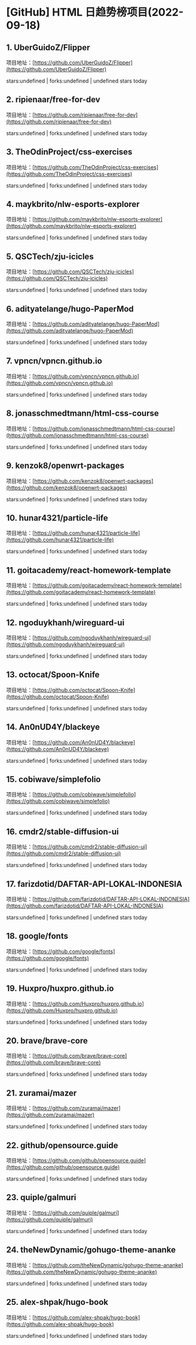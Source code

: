 # [GitHub] HTML 日趋势榜项目(2022-09-18)

## 1. UberGuidoZ/Flipper 

项目地址：[https://github.com/UberGuidoZ/Flipper](https://github.com/UberGuidoZ/Flipper)

stars:undefined | forks:undefined | undefined stars today 



## 2. ripienaar/free-for-dev 

项目地址：[https://github.com/ripienaar/free-for-dev](https://github.com/ripienaar/free-for-dev)

stars:undefined | forks:undefined | undefined stars today 



## 3. TheOdinProject/css-exercises 

项目地址：[https://github.com/TheOdinProject/css-exercises](https://github.com/TheOdinProject/css-exercises)

stars:undefined | forks:undefined | undefined stars today 



## 4. maykbrito/nlw-esports-explorer 

项目地址：[https://github.com/maykbrito/nlw-esports-explorer](https://github.com/maykbrito/nlw-esports-explorer)

stars:undefined | forks:undefined | undefined stars today 



## 5. QSCTech/zju-icicles 

项目地址：[https://github.com/QSCTech/zju-icicles](https://github.com/QSCTech/zju-icicles)

stars:undefined | forks:undefined | undefined stars today 



## 6. adityatelange/hugo-PaperMod 

项目地址：[https://github.com/adityatelange/hugo-PaperMod](https://github.com/adityatelange/hugo-PaperMod)

stars:undefined | forks:undefined | undefined stars today 



## 7. vpncn/vpncn.github.io 

项目地址：[https://github.com/vpncn/vpncn.github.io](https://github.com/vpncn/vpncn.github.io)

stars:undefined | forks:undefined | undefined stars today 



## 8. jonasschmedtmann/html-css-course 

项目地址：[https://github.com/jonasschmedtmann/html-css-course](https://github.com/jonasschmedtmann/html-css-course)

stars:undefined | forks:undefined | undefined stars today 



## 9. kenzok8/openwrt-packages 

项目地址：[https://github.com/kenzok8/openwrt-packages](https://github.com/kenzok8/openwrt-packages)

stars:undefined | forks:undefined | undefined stars today 



## 10. hunar4321/particle-life 

项目地址：[https://github.com/hunar4321/particle-life](https://github.com/hunar4321/particle-life)

stars:undefined | forks:undefined | undefined stars today 



## 11. goitacademy/react-homework-template 

项目地址：[https://github.com/goitacademy/react-homework-template](https://github.com/goitacademy/react-homework-template)

stars:undefined | forks:undefined | undefined stars today 



## 12. ngoduykhanh/wireguard-ui 

项目地址：[https://github.com/ngoduykhanh/wireguard-ui](https://github.com/ngoduykhanh/wireguard-ui)

stars:undefined | forks:undefined | undefined stars today 



## 13. octocat/Spoon-Knife 

项目地址：[https://github.com/octocat/Spoon-Knife](https://github.com/octocat/Spoon-Knife)

stars:undefined | forks:undefined | undefined stars today 



## 14. An0nUD4Y/blackeye 

项目地址：[https://github.com/An0nUD4Y/blackeye](https://github.com/An0nUD4Y/blackeye)

stars:undefined | forks:undefined | undefined stars today 



## 15. cobiwave/simplefolio 

项目地址：[https://github.com/cobiwave/simplefolio](https://github.com/cobiwave/simplefolio)

stars:undefined | forks:undefined | undefined stars today 



## 16. cmdr2/stable-diffusion-ui 

项目地址：[https://github.com/cmdr2/stable-diffusion-ui](https://github.com/cmdr2/stable-diffusion-ui)

stars:undefined | forks:undefined | undefined stars today 



## 17. farizdotid/DAFTAR-API-LOKAL-INDONESIA 

项目地址：[https://github.com/farizdotid/DAFTAR-API-LOKAL-INDONESIA](https://github.com/farizdotid/DAFTAR-API-LOKAL-INDONESIA)

stars:undefined | forks:undefined | undefined stars today 



## 18. google/fonts 

项目地址：[https://github.com/google/fonts](https://github.com/google/fonts)

stars:undefined | forks:undefined | undefined stars today 



## 19. Huxpro/huxpro.github.io 

项目地址：[https://github.com/Huxpro/huxpro.github.io](https://github.com/Huxpro/huxpro.github.io)

stars:undefined | forks:undefined | undefined stars today 



## 20. brave/brave-core 

项目地址：[https://github.com/brave/brave-core](https://github.com/brave/brave-core)

stars:undefined | forks:undefined | undefined stars today 



## 21. zuramai/mazer 

项目地址：[https://github.com/zuramai/mazer](https://github.com/zuramai/mazer)

stars:undefined | forks:undefined | undefined stars today 



## 22. github/opensource.guide 

项目地址：[https://github.com/github/opensource.guide](https://github.com/github/opensource.guide)

stars:undefined | forks:undefined | undefined stars today 



## 23. quiple/galmuri 

项目地址：[https://github.com/quiple/galmuri](https://github.com/quiple/galmuri)

stars:undefined | forks:undefined | undefined stars today 



## 24. theNewDynamic/gohugo-theme-ananke 

项目地址：[https://github.com/theNewDynamic/gohugo-theme-ananke](https://github.com/theNewDynamic/gohugo-theme-ananke)

stars:undefined | forks:undefined | undefined stars today 



## 25. alex-shpak/hugo-book 

项目地址：[https://github.com/alex-shpak/hugo-book](https://github.com/alex-shpak/hugo-book)

stars:undefined | forks:undefined | undefined stars today 



